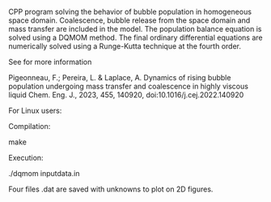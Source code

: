 CPP program solving the behavior of bubble population in homogeneous space domain. Coalescence, bubble release from the space domain and mass 
transfer are included in the model. The population balance equation is solved using a DQMOM method. The final ordinary differential equations 
are numerically solved using a Runge-Kutta technique at the fourth order.

See for more information

Pigeonneau, F.; Pereira, L. & Laplace, A. Dynamics of rising bubble population undergoing mass transfer and coalescence in highly viscous liquid 
Chem. Eng. J., 2023, 455, 140920, doi:10.1016/j.cej.2022.140920

For Linux users:

Compilation:

make

Execution:

./dqmom inputdata.in

Four files .dat are saved with unknowns to plot on 2D figures.
